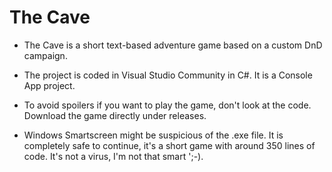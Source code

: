 # The Cave
- The Cave is a short text-based adventure game based on a custom DnD campaign.

- The project is coded in Visual Studio Community in C#. It is a Console App project.

- To avoid spoilers if you want to play the game, don't look at the code. Download the game directly under releases.

- Windows Smartscreen might be suspicious of the .exe file. It is completely safe to continue, it's a short game with around 350 lines of code. It's not a virus, I'm not that smart ';-).
